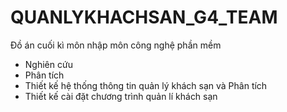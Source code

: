 ﻿# QUANLYKHACHSAN_G4_TEAM
Đồ án cuối kì môn nhập môn công nghệ phần mềm
- Nghiên cứu 
- Phân tích 
- Thiết kế hệ thống thông tin quản lý khách sạn và Phân tích 
- Thiết kế cài đặt chương trình quản lí khách sạn


